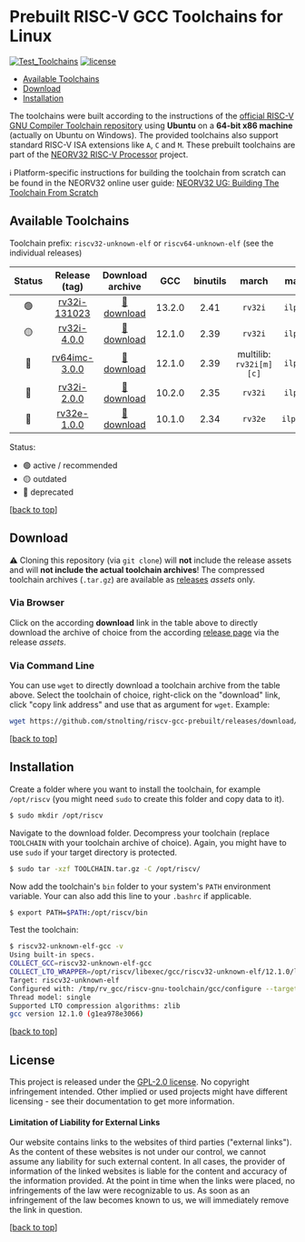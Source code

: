 # Prebuilt RISC-V GCC Toolchains for Linux

[![Test_Toolchains](https://img.shields.io/github/actions/workflow/status/stnolting/riscv-gcc-prebuilt/main.yml?branch=main&longCache=true&style=flat-square&label=Test%20Toolchains&logo=Github%20Actions&logoColor=fff)](https://github.com/stnolting/riscv-gcc-prebuilt/actions/workflows/main.yml)
[![license](https://img.shields.io/github/license/stnolting/riscv-gcc-prebuilt?longCache=true&style=flat-square)](https://github.com/stnolting/riscv-gcc-prebuilt/blob/main/LICENSE)

* [Available Toolchains](#available-toolchains)
* [Download](#download)
* [Installation](#installation)

The toolchains were built according to the instructions of the
[official RISC-V GNU Compiler Toolchain repository](https://github.com/riscv-collab/riscv-gnu-toolchain)
using **Ubuntu** on a **64-bit x86 machine** (actually on Ubuntu on Windows).
The provided toolchains also support standard RISC-V ISA extensions like `A`, `C` and `M`.
These prebuilt toolchains are part of the [NEORV32 RISC-V Processor](https://github.com/stnolting/neorv32) project.

ℹ️ Platform-specific instructions for building the toolchain from scratch can be found in the NEORV32 online
user guide: [NEORV32 UG: Building The Toolchain From Scratch](https://stnolting.github.io/neorv32/ug/#_building_the_toolchain_from_scratch)


## Available Toolchains

Toolchain prefix: `riscv32-unknown-elf` or `riscv64-unknown-elf` (see the individual releases)

| Status | Release (tag) | Download archive | GCC | binutils | march | mabi | c-lib |
|:------:|:-------------:|:----------------:|:---:|:--------:|:-----:|:----:|:-----:|
| :green_circle: | [rv32i-131023](https://github.com/stnolting/riscv-gcc-prebuilt/releases/tag/rv32i-131023) | [:floppy_disk: download](https://github.com/stnolting/riscv-gcc-prebuilt/releases/download/rv32i-131023/riscv32-unknown-elf.gcc-13.2.0.tar.gz) | 13.2.0 | 2.41 | `rv32i` | `ilp32` | newlib |
| :yellow_circle: | [rv32i-4.0.0](https://github.com/stnolting/riscv-gcc-prebuilt/releases/tag/rv32i-4.0.0) | [:floppy_disk: download](https://github.com/stnolting/riscv-gcc-prebuilt/releases/download/rv32i-4.0.0/riscv32-unknown-elf.gcc-12.1.0.tar.gz) | 12.1.0 | 2.39 | `rv32i` | `ilp32` | newlib |
| :red_circle: | [rv64imc-3.0.0](https://github.com/stnolting/riscv-gcc-prebuilt/releases/tag/rv64imc-3.0.0) | [:floppy_disk: download](https://github.com/stnolting/riscv-gcc-prebuilt/releases/download/rv64imc-3.0.0/riscv64-unknown-elf.gcc-12.1.0.tar.gz) | 12.1.0 | 2.39 | multilib: `rv32i[m][c]` | `ilp32` | newlib |
| :red_circle: | [rv32i-2.0.0](https://github.com/stnolting/riscv-gcc-prebuilt/releases/tag/rv32i-2.0.0) | [:floppy_disk: download](https://github.com/stnolting/riscv-gcc-prebuilt/releases/download/rv32i-2.0.0/riscv32-unknown-elf.gcc-10.2.0.rv32i.ilp32.newlib.tar.gz) | 10.2.0 | 2.35 | `rv32i` | `ilp32` | newlib |
| :red_circle: | [rv32e-1.0.0](https://github.com/stnolting/riscv-gcc-prebuilt/releases/tag/rv32e-1.0.0) | [:floppy_disk: download](https://github.com/stnolting/riscv-gcc-prebuilt/releases/download/rv32e-1.0.0/riscv32-unknown-elf.gcc-10.1.0.rv32e.ilp32e.newlib.tar.gz) | 10.1.0 | 2.34 | `rv32e` | `ilp32e` | newlib |

Status:
* :green_circle: active / recommended
* :yellow_circle: outdated
* :red_circle: deprecated

[[back to top](#prebuilt-risc-v-gcc-toolchains-for-linux)]


## Download

:warning: Cloning this repository (via `git clone`)  will **not** include the release assets and will
**not include the actual toolchain archives**! The compressed toolchain archives (`.tar.gz`) are available as
[releases](https://github.com/stnolting/riscv-gcc-prebuilt/releases) _assets_ only.

### Via Browser

Click on the according **download** link in the table above to directly download the archive of choice
from the according [release page](https://github.com/stnolting/riscv-gcc-prebuilt/releases) via the release _assets_.

### Via Command Line

You can use `wget` to directly download a toolchain archive from the table above. Select the toolchain of
choice, right-click on the "download" link, click "copy link address" and use that as argument for `wget`. Example:

```bash
wget https://github.com/stnolting/riscv-gcc-prebuilt/releases/download/rv32i-4.0.0/riscv32-unknown-elf.gcc-12.1.0.tar.gz
```

[[back to top](#prebuilt-risc-v-gcc-toolchains-for-linux)]


## Installation

Create a folder where you want to install the toolchain, for example `/opt/riscv` (you might need
`sudo` to create this folder and copy data to it).

```bash
$ sudo mkdir /opt/riscv
```

Navigate to the download folder. Decompress your toolchain (replace `TOOLCHAIN` with your toolchain archive
of choice). Again, you might have to use `sudo` if your target directory is protected.

```bash
$ sudo tar -xzf TOOLCHAIN.tar.gz -C /opt/riscv/
```

Now add the toolchain's `bin` folder to your system's `PATH` environment variable.
Your can also add this line to your `.bashrc` if applicable.

```bash
$ export PATH=$PATH:/opt/riscv/bin
```

Test the toolchain:

```bash
$ riscv32-unknown-elf-gcc -v
Using built-in specs.
COLLECT_GCC=riscv32-unknown-elf-gcc
COLLECT_LTO_WRAPPER=/opt/riscv/libexec/gcc/riscv32-unknown-elf/12.1.0/lto-wrapper
Target: riscv32-unknown-elf
Configured with: /tmp/rv_gcc/riscv-gnu-toolchain/gcc/configure --target=riscv32-unknown-elf --prefix=/opt/riscv --disable-shared --disable-threads --enable-languages=c,c++ --with-pkgversion=g1ea978e3066 --with-system-zlib --enable-tls --with-newlib --with-sysroot=/opt/riscv/riscv32-unknown-elf --with-native-system-header-dir=/include --disable-libmudflap --disable-libssp --disable-libquadmath --disable-libgomp --disable-nls --disable-tm-clone-registry --src=/tmp/rv_gcc/riscv-gnu-toolchain/gcc --disable-multilib --with-abi=ilp32 --with-arch=rv32i --with-tune=rocket --with-isa-spec=2.2 'CFLAGS_FOR_TARGET=-Os   -mcmodel=medlow' 'CXXFLAGS_FOR_TARGET=-Os   -mcmodel=medlow'
Thread model: single
Supported LTO compression algorithms: zlib
gcc version 12.1.0 (g1ea978e3066)
```

[[back to top](#prebuilt-risc-v-gcc-toolchains-for-linux)]


## License

This project is released under the [GPL-2.0 license](https://github.com/stnolting/riscv-gcc-prebuilt/blob/master/LICENSE).
No copyright infringement intended.
Other implied or used projects might have different licensing - see their documentation to get more information.

#### Limitation of Liability for External Links

Our website contains links to the websites of third parties ("external links"). As the
content of these websites is not under our control, we cannot assume any liability for
such external content. In all cases, the provider of information of the linked websites
is liable for the content and accuracy of the information provided. At the point in time
when the links were placed, no infringements of the law were recognizable to us. As soon
as an infringement of the law becomes known to us, we will immediately remove the
link in question.

[[back to top](#prebuilt-risc-v-gcc-toolchains-for-linux)]
